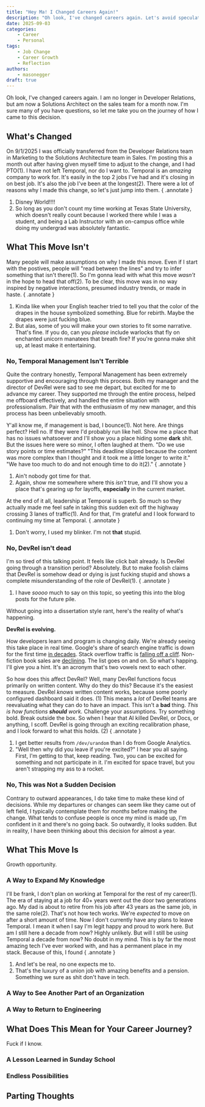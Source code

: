 ```yaml
---
title: "Hey Ma! I Changed Careers Again!"
description: "Oh look, I've changed careers again. Let's avoid speculation and talk about my decision."
date: 2025-09-03
categories:
    - Career
    - Personal
tags: 
    - Job Change
    - Career Growth
    - Reflection
authors:
    - masonegger
draft: true
---
```


Oh look, I've changed careers again.
I am no longer in Developer Relations, but am now a Solutions Architect on the sales team for a month now.
I'm sure many of you have questions, so let me take you on the journey of how I came to this decision.

<!-- more -->

## What's Changed

On 9/1/2025 I was officially transferred from the Developer Relations team in Marketing to the Solutions Architecture team in Sales.
I'm posting this a month out after having given myself time to adjust to the change, and I had PTO(1).
I have not left Temporal, nor do I want to.
Temporal is an _amazing_ company to work for.
It's easily in the top 2 jobs I've had and it's closing in on best job.
It's also the job I've been at the longest(2).
There were a lot of reasons why I made this change, so let's just jump into them.
{ .annotate }

1. Disney World!!!!
2. So long as you don't count my time working at Texas State University, which doesn't really count because I worked there while I was a student, and being a Lab Instructor with an on-campus office while doing my undergrad was absolutely fantastic.

## What This Move Isn't

Many people will make assumptions on why I made this move.
Even if I start with the postives, people will "read between the lines" and try to infer something that isn't there(1).
So I'm gonna lead with what this move _wasn't_ in the hope to head that off(2).
To be clear, this move was in no way inspired by negative interactions, presumed industry trends, or made in haste.
{ .annotate }

1. Kinda like when your English teacher tried to tell you that the color of the drapes in the house symbolized something. Blue for rebirth. Maybe the drapes were just fucking blue.
2. But alas, some of you will make your own stories to fit some narrative. That's fine. If you do, can you _please_ include warlocks that fly on enchanted unicorn manatees that breath fire? If you're gonna make shit up, at least make it entertaining. 

### No, Temporal Management Isn't Terrible

Quite the contrary honestly, Temporal Management has been extremely supportive and encouraging through this process.
Both my manager and the director of DevRel were sad to see me depart, but excited for me to advance my career.
They supported me through the entire process, helped me offboard effectively, and handled the entire situation with professionalism.
Pair that with the enthusiasm of my new manager, and this process has been unbelievably smooth.

Y'all know me, if management is bad, I bounce(1).
Not here.
Are things perfect?
Hell no.
If they were I'd probably run like hell.
Show me a place that has no issues whatsoever and I'll show you a place hiding some **dark** shit.
But the issues here were so minor, I often laughed at them.
"Do we use story points or time estimates?"
"This deadline slipped because the content was more complex than I thought and it took me a little longer to write it."
"We have too much to do and not enough time to do it(2)."
{ .annotate }

1. Ain't nobody got time for that.
2. Again, show me somewhere where this _isn't_ true, and I'll show you a place that's gearing up for layoffs, **especially** in the current market. 

At the end of it all, leadership at Temporal is superb.
So much so they actually made me feel safe in taking this sudden exit off the highway crossing 3 lanes of traffic(1). 
And for that, I'm grateful and I look forward to continuing my time at Temporal.
{ .annotate }

1. Don't worry, I used my blinker. I'm not **that** stupid.

### No, DevRel isn't dead

I'm so tired of this talking point.
It feels like click bait already.
Is DevRel going through a transition period?
Absolutely.
But to make foolish claims that DevRel is somehow dead or dying is just fucking stupid and shows a complete misunderstanding of the role of DevRel(1).
{ .annotate }

1. I have _soooo_ much to say on this topic, so yeeting this into the blog posts for the future pile. 

Without going into a dissertation style rant, here's the reality of what's happening.

**DevRel is evolving.**

How developers learn and program is changing daily. 
We're already seeing this take place in real time.
Google's share of search engine traffic is down for the first time [in decades](https://www.forbes.com/sites/torconstantino/2025/04/14/the-60-problem---how-ai-search-is-draining-your-traffic/).
Stack overflow traffic is [falling off a cliff](https://blog.pragmaticengineer.com/stack-overflow-is-almost-dead/).
Non-fiction book sales are [declining](https://www.publishersweekly.com/pw/by-topic/industry-news/financial-reporting/article/98147-print-book-sales-slipped-in-first-half-of-2025.html).
The list goes on and on.
So what's happing. 
I'll give you a hint.
It's an acronym that's two vowels next to each other.

So how does this affect DevRel?
Well, many DevRel functions focus primarily on written content. 
Why do they do this? 
Because it's the easiest to measure. 
DevRel _knows_ written content works, because some poorly configured dashboard said it does. (1)
This means a _lot_ of DevRel teams are reevaluating what they can do to have an impact.
This isn't a **bad** thing.
_This is how functions **should** work._
Challenge your assumptions.
Try something bold.
Break outside the box.
So when I hear that AI killed DevRel, or Docs, or anything, I scoff.
DevRel is going through an exciting recalibration phase, and I look forward to what this holds. (2)
{ .annotate }

1. I get better results from `/dev/urandom` than I do from Google Analytics.
2. "Well then why did you leave if you're excited?" I hear you all saying. First, I'm getting to that, keep reading. Two, you can be excited for something and not participate in it. I'm excited for space travel, but you aren't strapping my ass to a rocket.

### No, This was Not a Sudden Decision

Contrary to outward appearances, I do take time to make these kind of decisions.
While my departures or changes can seem like they came out of left field, I typically contemplate them for _months_ before making the change.
What tends to confuse people is once my mind is made up, I'm confident in it and there's no going back. 
So outwardly, it looks sudden.
But in reality, I have been thinking about this decision for almost a year.

## What This Move Is

Growth opportunity.


### A Way to Expand My Knowledge

I'll be frank, I don't plan on working at Temporal for the rest of my career(1).
The era of staying at a job for 40+ years went out the door two generations ago.
My dad is about to retire from his job after 43 years as the same job, in the same role(2).
That's not how tech works.
We're _expected_ to move on after a short amount of time.
Now I don't currently have any plans to leave Temporal.
I mean it when I say I'm legit happy and proud to work here.
But am I still here a decade from now? 
Highly unlikely.
But will I still be _using_ Temporal a decade from now?
No doubt in my mind.
This is by far the most amazing tech I've ever worked with, and has a permanent place in my stack. 
Because of this, I found 
{ .annotate }

1. And let's be real, no one expects me to.
2. That's the luxury of a union job with amazing benefits and a pension. Something we sure as shit don't have in tech.

### A Way to See Another Part of an Organization

### A Way to Return to Engineering

## What Does This Mean for Your Career Journey?

Fuck if I know.

### A Lesson Learned in Sunday School

### Endless Possibilities

## Parting Thoughts